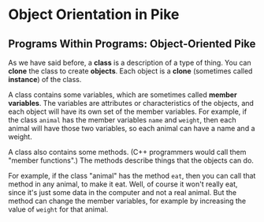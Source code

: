 # Object Orientation in Pike

## Programs Within Programs: Object-Oriented Pike

As we have said before,
a **class** is a description of a type of thing.
You can **clone** the class to create **objects**.
Each object is a **clone**
(sometimes called **instance**)
of the class.

A class contains some variables,
which are sometimes called **member variables**.
The variables are attributes or characteristics of the objects,
and each object will have
its own set of the member variables.
For example,
if the class `animal` has the member variables `name` and `weight`,
then each animal will have those two variables,
so each animal can have a name and a weight.

A class also contains some methods.
(C++ programmers would call them "member functions".)
The methods describe things that the objects can do.

For example,
if the class "animal" has the method `eat`,
then you can call that method in any animal,
to make it eat.
Well, of course it won't really eat,
since it's just some data in the computer
and not a real animal.
But the method can change the member variables,
for example by increasing the value of `weight` for that animal.
